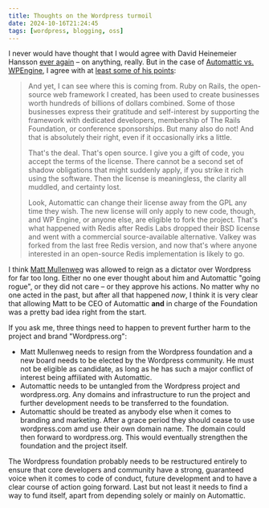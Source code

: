```yaml
---
title: Thoughts on the Wordpress turmoil
date: 2024-10-16T21:24:45
tags: [wordpress, blogging, oss]
---
```


I never would have thought that I would agree with David Heinemeier Hansson [ever again](https://www.theverge.com/2021/5/3/22418208/basecamp-all-hands-meeting-employee-resignations-buyouts-implosion) – on anything, really. But in the case of [Automattic vs. WPEngine](https://www.404media.co/wordpress-checkbox-login-wp-engine/), I agree with at [least some of his points](https://world.hey.com/dhh/automattic-is-doing-open-source-dirty-b95cf128):

> And yet, I can see where this is coming from. Ruby on Rails, the open-source web framework I created, has been used to create businesses worth hundreds of billions of dollars combined. Some of those businesses express their gratitude and self-interest by supporting the framework with dedicated developers, membership of The Rails Foundation, or conference sponsorships. But many also do not! And that is absolutely their right, even if it occasionally irks a little.
>
> That's the deal. That's open source. I give you a gift of code, you accept the terms of the license. There cannot be a second set of shadow obligations that might suddenly apply, if you strike it rich using the software. Then the license is meaningless, the clarity all muddled, and certainty lost.
>
> Look, Automattic can change their license away from the GPL any time they wish. The new license will only apply to new code, though, and WP Engine, or anyone else, are eligible to fork the project. That's what happened with Redis after Redis Labs dropped their BSD license and went with a commercial source-available alternative. Valkey was forked from the last free Redis version, and now that's where anyone interested in an open-source Redis implementation is likely to go.

I think [Matt Mullenweg](https://ma.tt/) was allowed to reign as a dictator over Wordpress for far too long. Either no one ever thought about him and Automattic "going rogue", or they did not care – or they approve his actions. No matter why no one acted in the past, but after all that happened *now*, I think it is very clear that allowing Matt to be CEO of Automattic **and** in charge of the Foundation was a pretty bad idea right from the start.

If you ask me, three things need to happen to prevent further harm to the project and brand "Wordpress.org":

* Matt Mullenweg needs to resign from the Wordpress foundation and a new board needs to be elected by the Wordpress community. He must not be eligible as candidate, as long as he has such a major conflict of interest being affiliated with Automattic.
* Automattic needs to be untangled from the Wordpress project and wordpress.org. Any domains and infrastructure to run the project and further development needs to be transferred to the foundation.
* Automattic should be treated as anybody else when it comes to branding and marketing. After a grace period they should cease to use wordpress.com amd use their own domain name. The domain could then forward to wordpress.org. This would eventually strengthen the foundation and the project itself.

The Wordpress foundation probably needs to be restructured entirely to ensure that core developers and community have a strong, guaranteed voice when it comes to code of conduct, future development and to have a clear course of action going forward. Last but not least it needs to find a way to fund itself, apart from depending solely or mainly on Automattic.
